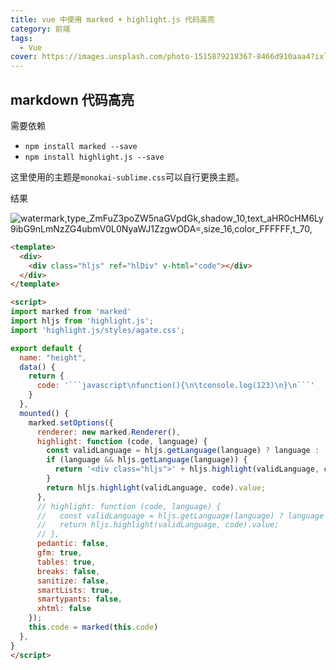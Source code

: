 ```yaml
---
title: vue 中使用 marked + highlight.js 代码高亮
category: 前端
tags:
  - Vue
cover: https://images.unsplash.com/photo-1515879218367-8466d910aaa4?ixlib=rb-1.2.1&ixid=eyJhcHBfaWQiOjEyMDd9&auto=format&fit=crop&w=1350&q=80
---
```


## markdown 代码高亮

需要依赖

* `npm install marked --save`
* `npm install highlight.js --save`

这里使用的主题是`monokai-sublime.css`可以自行更换主题。

结果

![watermark,type_ZmFuZ3poZW5naGVpdGk,shadow_10,text_aHR0cHM6Ly9ibG9nLmNzZG4ubmV0L0NyaWJ1ZzgwODA=,size_16,color_FFFFFF,t_70,](https://img-blog.csdnimg.cn/20190322190516714.png?x-oss-process=image/watermark,type_ZmFuZ3poZW5naGVpdGk,shadow_10,text_aHR0cHM6Ly9ibG9nLmNzZG4ubmV0L0NyaWJ1ZzgwODA=,size_16,color_FFFFFF,t_70,#pic_center)

```html
<template>
  <div>
    <div class="hljs" ref="hlDiv" v-html="code"></div>
  </div>
</template>

<script>
import marked from 'marked'
import hljs from 'highlight.js';
import 'highlight.js/styles/agate.css';

export default {
  name: "height",
  data() {
    return {
      code: '```javascript\nfunction(){\n\tconsole.log(123)\n}\n```'
    }
  },
  mounted() {
    marked.setOptions({
      renderer: new marked.Renderer(),
      highlight: function (code, language) {
        const validLanguage = hljs.getLanguage(language) ? language : 'plaintext';
        if (language && hljs.getLanguage(language)) {
          return '<div class="hljs">' + hljs.highlight(validLanguage, code).value + '</div>';
        }
        return hljs.highlight(validLanguage, code).value;
      },
      // highlight: function (code, language) {
      //   const validLanguage = hljs.getLanguage(language) ? language : 'plaintext';
      //   return hljs.highlight(validLanguage, code).value;
      // },
      pedantic: false,
      gfm: true,
      tables: true,
      breaks: false,
      sanitize: false,
      smartLists: true,
      smartypants: false,
      xhtml: false
    });
    this.code = marked(this.code)
  },
}
</script>
```
